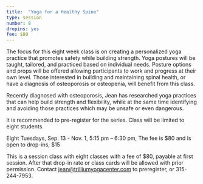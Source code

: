 ```yaml
---
title:  "Yoga for a Healthy Spine"
type: session
number: 8
dropins: yes
fee: $80
---
```

The focus for this eight week class is on creating a personalized yoga practice
that promotes safety while building strength. Yoga postures will be taught, tailored,
and practiced based on individual needs. Posture options and props will be offered
allowing participants to work and progress at their own level. Those interested in
building and maintaining spinal health, or have a diagnosis of osteoporosis or
osteopenia, will benefit from this class.

Recently diagnosed with osteoporosis, Jean has researched yoga practices that can
help build strength and flexibility, while at the same time identifying and avoiding
those practices which may be unsafe or even dangerous.

It is recommended to pre-register for the series. Class will be limited to eight
students.  

Eight Tuesdays, Sep. 13 - Nov. 1, 5:15 pm – 6:30 pm, The fee is $80 and is open to drop-ins, $15

This is a session class with eight classes with a fee of $80, payable at first
session. After that drop-in rate or class cards will be allowed with prior permission.
Contact <a href="mailto:jean@trilliumyogacenter.com">jean@trilliumyogacenter.com</a>
to preregister, or 315-244-7953.
